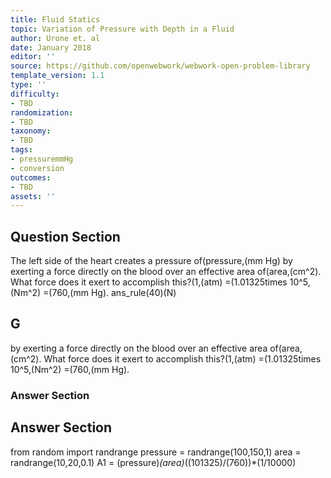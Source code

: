 ```yaml
---
title: Fluid Statics
topic: Variation of Pressure with Depth in a Fluid
author: Urone et. al
date: January 2018
editor: ''
source: https://github.com/openwebwork/webwork-open-problem-library
template_version: 1.1
type: ''
difficulty:
- TBD
randomization:
- TBD
taxonomy:
- TBD
tags:
- pressuremmHg
- conversion
outcomes:
- TBD
assets: ''
---
```


## Question Section 

The left side of the heart creates a pressure of(pressure,(mm Hg) by exerting a force directly on the blood over an effective area of(area,(cm^2). What force does it exert to accomplish this?(1,(atm) =(1.01325times 10^5,(Nm^2) =(760,(mm Hg).
ans_rule(40)(N)

## G
by exerting a force directly on the blood over an effective area of(area,(cm^2). What force does it exert to accomplish this?(1,(atm) =(1.01325times 10^5,(Nm^2) =(760,(mm Hg).
### Answer Section


## Answer Section

from random import randrange
pressure = randrange(100,150,1)
area = randrange(10,20,0.1)
A1 = (pressure)*(area)*((101325)/(760))*(1/10000)